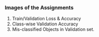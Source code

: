 ### Images of the Assignments
1. Train/Validation Loss & Accuracy
2. Class-wise Validation Accuracy
3. Mis-classified Objects in Validation set.
